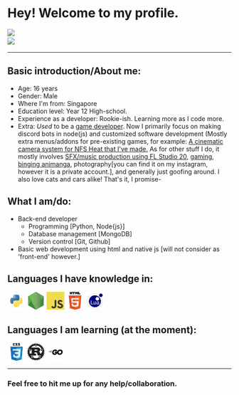 # Hey! Welcome to my profile.  

![](https://github-readme-stats.vercel.app/api?username=Minelordsuniverse&theme=dark&show_icons=true)  
![](https://komarev.com/ghpvc/?username=Minelordsuniverse&color=blueviolet)  

---  

## Basic introduction/About me:  
- Age: 16 years
- Gender: Male
- Where I'm from: Singapore
- Education level: Year 12 High-school.
- Experience as a developer: Rookie-ish. Learning more as I code more.
- Extra: *Used* to be a <a href="https://minelordsuniverse.itch.io/">game developer</a>. Now I primarily focus on making discord bots in node(js) and customized software development (Mostly extra menus/addons for pre-existing games, for example: <a href="https://github.com/Minelordsuniverse/NFS-Heat_Cinematic_Camera_Thingy">A cinematic camera system for NFS Heat that I've made.</a> As for other stuff I do, it mostly involves <a href="https://soundcloud.com/user-426358375-448426703">SFX/music production using FL Studio 20</a>, <a href="https://steamcommunity.com/id/minelordsuniverse/">gaming</a>, <a href="https://myanimelist.net/profile/DefinitelyNotML">binging animanga</a>, photography[you can find it on my instagram, however it is a private account.], and generally just goofing around. I also love cats and cars alike! That's it, I promise-  

## What I am/do:
- Back-end developer
  - Programming [Python, Node{js}]
  - Database management [MongoDB]
  - Version control [Git, Github]
- Basic web development using html and native js [will not consider as 'front-end' however.]  

## Languages I have knowledge in:
<p align="left">
  <code><img height="40" src="https://raw.githubusercontent.com/github/explore/main/topics/python/python.png"></code>
  <code><img height="40" src="https://raw.githubusercontent.com/github/explore/main/topics/nodejs/nodejs.png"></code>
  <code><img height="40" src="https://raw.githubusercontent.com/github/explore/main/topics/javascript/javascript.png"></code>
  <code><img height="40" src="https://raw.githubusercontent.com/github/explore/main/topics/html/html.png"></code>
  <code><img height="40" src="https://raw.githubusercontent.com/github/explore/main/topics/lua/lua.png"></code>
</p>  

## Languages I am learning (at the moment):
<p align="left">
  <code><img height="40" src ="https://raw.githubusercontent.com/github/explore/main/topics/css/css.png"></code>
  <code><img height="40" src ="https://raw.githubusercontent.com/github/explore/main/topics/rust/rust.png"></code>
  <code><img height="40" src ="https://raw.githubusercontent.com/github/explore/main/topics/go/go.png"></code>
</p>  

---  

### Feel free to hit me up for any help/collaboration.  

